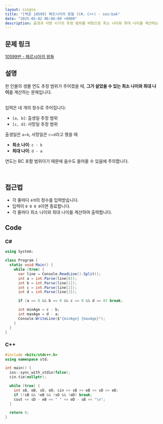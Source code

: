 ```yaml
---
layout: single
title: "[백준 10599] 페르시아의 왕들 (C#, C++) - soo:bak"
date: "2025-05-02 06:06:00 +0900"
description: 출생과 사망 시기의 추정 범위를 바탕으로 최소 나이와 최대 나이를 계산하는 백준 10599번 페르시아의 왕들 문제의 C# 및 C++ 풀이와 해설
---
```


## 문제 링크
[10599번 - 페르시아의 왕들](https://www.acmicpc.net/problem/10599)

## 설명
한 인물의 생몰 연도 추정 범위가 주어졌을 때, **그가 살았을 수 있는 최소 나이와 최대 나이**를 계산하는 문제입니다.

<br>
입력은 네 개의 정수로 주어집니다:

- `[a, b]`: 출생일 추정 범위
- `[c, d]`: 사망일 추정 범위

출생일은 `a`~`b`, 사망일은 `c`~`d`라고 했을 때<br>
- **최소 나이**: `c - b`
- **최대 나이**: `d - a`

연도는 BC 포함 범위이기 때문에 음수도 들어올 수 있음에 주의합니다.

<br>

## 접근법

- 각 줄마다 `4개`의 정수를 입력받습니다.
- 입력이 `0 0 0 0`이면 종료합니다.
- 각 줄마다 최소 나이와 최대 나이를 계산하여 출력합니다.

## Code

### C#

```csharp
using System;

class Program {
  static void Main() {
    while (true) {
      var line = Console.ReadLine().Split();
      int a = int.Parse(line[0]);
      int b = int.Parse(line[1]);
      int c = int.Parse(line[2]);
      int d = int.Parse(line[3]);

      if (a == 0 && b == 0 && c == 0 && d == 0) break;

      int minAge = c - b;
      int maxAge = d - a;
      Console.WriteLine($"{minAge} {maxAge}");
    }
  }
}
```

### C++

```cpp
#include <bits/stdc++.h>
using namespace std;

int main() {
  ios::sync_with_stdio(false);
  cin.tie(nullptr);

  while (true) {
    int sB, eB, sD, eD; cin >> sB >> eB >> sD >> eD;
    if (!sB && !eB && !sD && !eD) break;
    cout << sD - eB << " " << eD - sB << "\n";
  }

  return 0;
}
```
